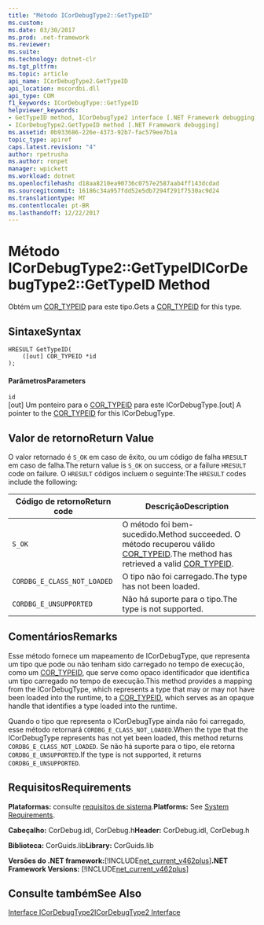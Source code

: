 ```yaml
---
title: "Método ICorDebugType2::GetTypeID"
ms.custom: 
ms.date: 03/30/2017
ms.prod: .net-framework
ms.reviewer: 
ms.suite: 
ms.technology: dotnet-clr
ms.tgt_pltfrm: 
ms.topic: article
api_name: ICorDebugType2.GetTypeID
api_location: mscordbi.dll
api_type: COM
f1_keywords: ICorDebugType::GetTypeID
helpviewer_keywords:
- GetTypeID method, ICorDebugType2 interface [.NET Framework debugging]
- ICorDebugType2.GetTypeID method [.NET Framework debugging]
ms.assetid: 0b933686-226e-4373-92b7-fac579ee7b1a
topic_type: apiref
caps.latest.revision: "4"
author: rpetrusha
ms.author: ronpet
manager: wpickett
ms.workload: dotnet
ms.openlocfilehash: d18aa8210ea90736c0757e2587aab4ff143dcdad
ms.sourcegitcommit: 16186c34a957fdd52e5db7294f291f7530ac9d24
ms.translationtype: MT
ms.contentlocale: pt-BR
ms.lasthandoff: 12/22/2017
---
```

# <a name="icordebugtype2gettypeid-method"></a><span data-ttu-id="1e08f-102">Método ICorDebugType2::GetTypeID</span><span class="sxs-lookup"><span data-stu-id="1e08f-102">ICorDebugType2::GetTypeID Method</span></span>
<span data-ttu-id="1e08f-103">Obtém um [COR_TYPEID](../../../../docs/framework/unmanaged-api/debugging/cor-typeid-structure.md) para este tipo.</span><span class="sxs-lookup"><span data-stu-id="1e08f-103">Gets a [COR_TYPEID](../../../../docs/framework/unmanaged-api/debugging/cor-typeid-structure.md) for this type.</span></span>  
  
## <a name="syntax"></a><span data-ttu-id="1e08f-104">Sintaxe</span><span class="sxs-lookup"><span data-stu-id="1e08f-104">Syntax</span></span>  
  
```  
HRESULT GetTypeID(  
    ([out] COR_TYPEID *id  
);  
```  
  
#### <a name="parameters"></a><span data-ttu-id="1e08f-105">Parâmetros</span><span class="sxs-lookup"><span data-stu-id="1e08f-105">Parameters</span></span>  
 `id`  
 <span data-ttu-id="1e08f-106">[out] Um ponteiro para o [COR_TYPEID](../../../../docs/framework/unmanaged-api/debugging/cor-typeid-structure.md) para este ICorDebugType.</span><span class="sxs-lookup"><span data-stu-id="1e08f-106">[out] A pointer to the [COR_TYPEID](../../../../docs/framework/unmanaged-api/debugging/cor-typeid-structure.md) for this ICorDebugType.</span></span>  
  
## <a name="return-value"></a><span data-ttu-id="1e08f-107">Valor de retorno</span><span class="sxs-lookup"><span data-stu-id="1e08f-107">Return Value</span></span>  
 <span data-ttu-id="1e08f-108">O valor retornado é `S_OK` em caso de êxito, ou um código de falha `HRESULT` em caso de falha.</span><span class="sxs-lookup"><span data-stu-id="1e08f-108">The return value is `S_OK` on success, or a failure `HRESULT` code on failure.</span></span> <span data-ttu-id="1e08f-109">O `HRESULT` códigos incluem o seguinte:</span><span class="sxs-lookup"><span data-stu-id="1e08f-109">The `HRESULT` codes include the following:</span></span>  
  
|<span data-ttu-id="1e08f-110">Código de retorno</span><span class="sxs-lookup"><span data-stu-id="1e08f-110">Return code</span></span>|<span data-ttu-id="1e08f-111">Descrição</span><span class="sxs-lookup"><span data-stu-id="1e08f-111">Description</span></span>|  
|-----------------|-----------------|  
|`S_OK`|<span data-ttu-id="1e08f-112">O método foi bem-sucedido.</span><span class="sxs-lookup"><span data-stu-id="1e08f-112">Method succeeded.</span></span> <span data-ttu-id="1e08f-113">O método recuperou válido [COR_TYPEID](../../../../docs/framework/unmanaged-api/debugging/cor-typeid-structure.md).</span><span class="sxs-lookup"><span data-stu-id="1e08f-113">The method has retrieved a valid [COR_TYPEID](../../../../docs/framework/unmanaged-api/debugging/cor-typeid-structure.md).</span></span>|  
|`CORDBG_E_CLASS_NOT_LOADED`|<span data-ttu-id="1e08f-114">O tipo não foi carregado.</span><span class="sxs-lookup"><span data-stu-id="1e08f-114">The type has not been loaded.</span></span>|  
|`CORDBG_E_UNSUPPORTED`|<span data-ttu-id="1e08f-115">Não há suporte para o tipo.</span><span class="sxs-lookup"><span data-stu-id="1e08f-115">The type is not supported.</span></span>|  
  
## <a name="remarks"></a><span data-ttu-id="1e08f-116">Comentários</span><span class="sxs-lookup"><span data-stu-id="1e08f-116">Remarks</span></span>  
 <span data-ttu-id="1e08f-117">Esse método fornece um mapeamento de ICorDebugType, que representa um tipo que pode ou não tenham sido carregado no tempo de execução, como um [COR_TYPEID](../../../../docs/framework/unmanaged-api/debugging/cor-typeid-structure.md), que serve como opaco identificador que identifica um tipo carregado no tempo de execução.</span><span class="sxs-lookup"><span data-stu-id="1e08f-117">This method provides a mapping from the ICorDebugType, which represents a type that may or may not have been loaded into the runtime, to a [COR_TYPEID](../../../../docs/framework/unmanaged-api/debugging/cor-typeid-structure.md), which serves as an opaque handle that identifies a type loaded into the runtime.</span></span>  
  
 <span data-ttu-id="1e08f-118">Quando o tipo que representa o ICorDebugType ainda não foi carregado, esse método retornará `CORDBG_E_CLASS_NOT_LOADED`.</span><span class="sxs-lookup"><span data-stu-id="1e08f-118">When the type that the ICorDebugType represents has not yet been loaded, this method returns `CORDBG_E_CLASS_NOT_LOADED`.</span></span>  <span data-ttu-id="1e08f-119">Se não há suporte para o tipo, ele retorna `CORDBG_E_UNSUPPORTED`.</span><span class="sxs-lookup"><span data-stu-id="1e08f-119">If the type is not supported, it returns `CORDBG_E_UNSUPPORTED`.</span></span>  
  
## <a name="requirements"></a><span data-ttu-id="1e08f-120">Requisitos</span><span class="sxs-lookup"><span data-stu-id="1e08f-120">Requirements</span></span>  
 <span data-ttu-id="1e08f-121">**Plataformas:** consulte [requisitos de sistema](../../../../docs/framework/get-started/system-requirements.md).</span><span class="sxs-lookup"><span data-stu-id="1e08f-121">**Platforms:** See [System Requirements](../../../../docs/framework/get-started/system-requirements.md).</span></span>  
  
 <span data-ttu-id="1e08f-122">**Cabeçalho:** CorDebug.idl, CorDebug.h</span><span class="sxs-lookup"><span data-stu-id="1e08f-122">**Header:** CorDebug.idl, CorDebug.h</span></span>  
  
 <span data-ttu-id="1e08f-123">**Biblioteca:** CorGuids.lib</span><span class="sxs-lookup"><span data-stu-id="1e08f-123">**Library:** CorGuids.lib</span></span>  
  
 <span data-ttu-id="1e08f-124">**Versões do .NET framework:**[!INCLUDE[net_current_v462plus](../../../../includes/net-current-v462plus-md.md)]</span><span class="sxs-lookup"><span data-stu-id="1e08f-124">**.NET Framework Versions:** [!INCLUDE[net_current_v462plus](../../../../includes/net-current-v462plus-md.md)]</span></span>  
  
## <a name="see-also"></a><span data-ttu-id="1e08f-125">Consulte também</span><span class="sxs-lookup"><span data-stu-id="1e08f-125">See Also</span></span>  
 [<span data-ttu-id="1e08f-126">Interface ICorDebugType2</span><span class="sxs-lookup"><span data-stu-id="1e08f-126">ICorDebugType2 Interface</span></span>](../../../../docs/framework/unmanaged-api/debugging/icordebugtype2-interface.md)
